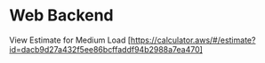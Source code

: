 # Web Backend

View Estimate for Medium Load [https://calculator.aws/#/estimate?id=dacb9d27a432f5ee86bcffaddf94b2988a7ea470]